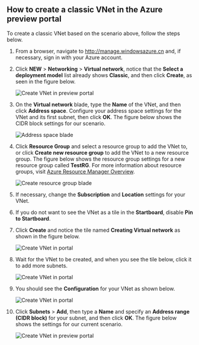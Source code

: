 ## How to create a classic VNet in the Azure preview portal

To create a classic VNet based on the scenario above, follow the steps below.

1. From a browser, navigate to http://manage.windowsazure.cn and, if necessary, sign in with your Azure account.
2. Click **NEW** > **Networking** > **Virtual network**, notice that the **Select a deployment model** list already shows **Classic**, and then click **Create**, as seen in the figure below.

	![Create VNet in preview portal](./media/virtual-networks-create-vnet-classic-pportal-include/vnet-create-pportal-figure1.gif)

3. On the **Virtual network** blade, type the **Name** of the VNet, and then click **Address space**. Configure your address space settings for the VNet and its first subnet, then click **OK**. The figure below shows the CIDR block settings for our scenario.

	![Address space blade](./media/virtual-networks-create-vnet-classic-pportal-include/vnet-create-pportal-figure2.png)

4. Click **Resource Group** and select a resource group to add the VNet to, or click **Create new resource group** to add the VNet to a new resource group. The figure below shows the resource group settings for a new resource group called **TestRG**. For more information about resource groups, visit [Azure Resource Manager Overview](resource-group-overview#resource-groups).

	![Create resource group blade](./media/virtual-networks-create-vnet-classic-pportal-include/vnet-create-pportal-figure3.png)

5. If necessary, change the **Subscription** and **Location** settings for your VNet. 

6. If you do not want to see the VNet as a tile in the **Startboard**, disable **Pin to Startboard**. 

7. Click **Create** and notice the tile named **Creating Virtual network** as shown in the figure below.

	![Create VNet in portal](./media/virtual-networks-create-vnet-classic-pportal-include/vnet-create-pportal-figure4.png)

8. Wait for the VNet to be created, and when you see the tile below, click it to add more subnets.

	![Create VNet in portal](./media/virtual-networks-create-vnet-classic-pportal-include/vnet-create-pportal-figure5.png)

9. You should see the **Configuration** for your VNet as shown below. 

	![Create VNet in portal](./media/virtual-networks-create-vnet-classic-pportal-include/vnet-create-pportal-figure6.png)

10. Click **Subnets** > **Add**, then type a **Name** and specify an **Address range (CIDR block)** for your subnet, and then click **OK**. The figure below shows the settings for our current scenario.

	![Create VNet in preview portal](./media/virtual-networks-create-vnet-classic-pportal-include/vnet-create-pportal-figure7.gif)